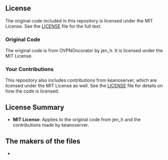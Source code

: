## License

The original code included in this repository is licensed under the MIT License. See the [LICENSE](LICENSE) file for the full text.

### Original Code

The original code is from OVPNOncorator by jen_h. It is licensed under the MIT License.

### Your Contributions

This repository also includes contributions from keanoserver, which are licensed under the MIT License as well. See the [LICENSE](LICENSE) file for details on how the code is licensed.

## License Summary

- **MIT License**: Applies to the original code from jen_h and the contributions made by keanoserver.

## The makers of the files

-
